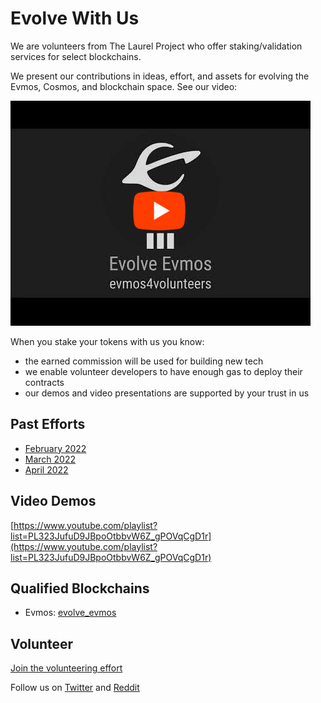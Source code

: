 # Evolve With Us

We are volunteers from The Laurel Project who offer staking/validation services for select blockchains.

We present our contributions in ideas, effort, and assets for evolving the Evmos, Cosmos, and blockchain space. See our video:

[![Evolve Evmos: Volunteer's Validator](https://github.com/the-laurel/evolve.staking/raw/main/images/video1.png)](https://www.youtube.com/watch?v=57oU_nl-96M)


When you stake your tokens with us you know:
- the earned commission will be used for building new tech
- we enable volunteer developers to have enough gas to deploy their contracts
- our demos and video presentations are supported by your trust in us

## Past Efforts

- [February 2022](https://github.com/loredanacirstea/CV/blob/master/evmos/1.%20Feb_2022.md)
- [March 2022](https://github.com/loredanacirstea/CV/blob/master/evmos/2.%20March_2022.md)
- [April 2022](https://github.com/loredanacirstea/CV/blob/master/evmos/3.%20April_2022.md)

## Video Demos

[https://www.youtube.com/playlist?list=PL323JufuD9JBpoOtbbvW6Z_gPOVqCgD1r](https://www.youtube.com/playlist?list=PL323JufuD9JBpoOtbbvW6Z_gPOVqCgD1r)

## Qualified Blockchains

- Evmos: [evolve_evmos](https://www.mintscan.io/evmos/validators/evmosvaloper10g7hsnzht9vxetpz274nmw79txn3pa0sgm49nu)

## Volunteer

[Join the volunteering effort](https://forms.gle/WmSaSbxhHiiA2qZV7)

Follow us on [Twitter](https://twitter.com/provable_laurel) and [Reddit](https://www.reddit.com/r/provable_laurel/)
